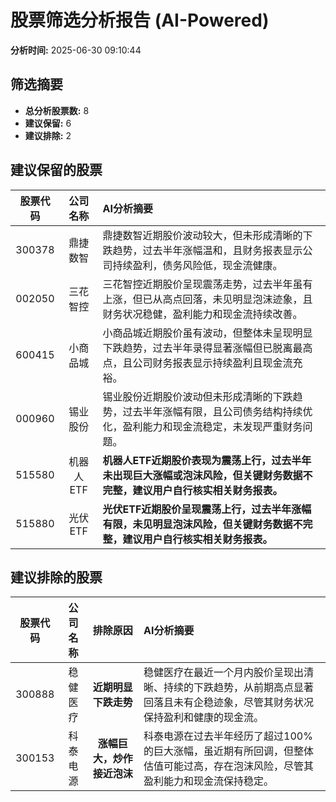 # 股票筛选分析报告 (AI-Powered)

**分析时间:** 2025-06-30 09:10:44

## 筛选摘要

- **总分析股票数:** 8
- **建议保留:** 6
- **建议排除:** 2

## 建议保留的股票

| 股票代码 | 公司名称 | AI分析摘要 |
|:---:|:---:|:---|
| 300378 | 鼎捷数智 | 鼎捷数智近期股价波动较大，但未形成清晰的下跌趋势，过去半年涨幅温和，且财务报表显示公司持续盈利，债务风险低，现金流健康。 |
| 002050 | 三花智控 | 三花智控近期股价呈现震荡走势，过去半年虽有上涨，但已从高点回落，未见明显泡沫迹象，且财务状况稳健，盈利能力和现金流持续改善。 |
| 600415 | 小商品城 | 小商品城近期股价虽有波动，但整体未呈现明显下跌趋势，过去半年录得显著涨幅但已脱离最高点，且公司财务报表显示持续盈利且现金流充裕。 |
| 000960 | 锡业股份 | 锡业股份近期股价波动但未形成清晰的下跌趋势，过去半年涨幅有限，且公司债务结构持续优化，盈利能力和现金流稳定，未发现严重财务问题。 |
| 515580 | 机器人ETF | **机器人ETF近期股价表现为震荡上行，过去半年未出现巨大涨幅或泡沫风险，但关键财务数据不完整，建议用户自行核实相关财务报表。** |
| 515880 | 光伏ETF | **光伏ETF近期股价呈现震荡上行，过去半年涨幅有限，未见明显泡沫风险，但关键财务数据不完整，建议用户自行核实相关财务报表。** |

## 建议排除的股票

| 股票代码 | 公司名称 | 排除原因 | AI分析摘要 |
|:---:|:---:|:---:|:---|
| 300888 | 稳健医疗 | **近期明显下跌走势** | 稳健医疗在最近一个月内股价呈现出清晰、持续的下跌趋势，从前期高点显著回落且未有企稳迹象，尽管其财务状况保持盈利和健康的现金流。 |
| 300153 | 科泰电源 | **涨幅巨大，炒作接近泡沫** | 科泰电源在过去半年经历了超过100%的巨大涨幅，虽近期有所回调，但整体估值可能过高，存在泡沫风险，尽管其盈利能力和现金流保持稳定。 |
